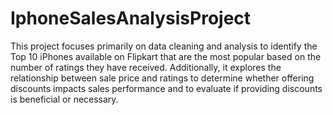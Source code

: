 # IphoneSalesAnalysisProject
This project focuses primarily on data cleaning and analysis to identify the Top 10 iPhones available on Flipkart that are the most popular based on the number of ratings they have received. Additionally, it explores the relationship between sale price and ratings to determine whether offering discounts impacts sales performance and to evaluate if providing discounts is beneficial or necessary.
